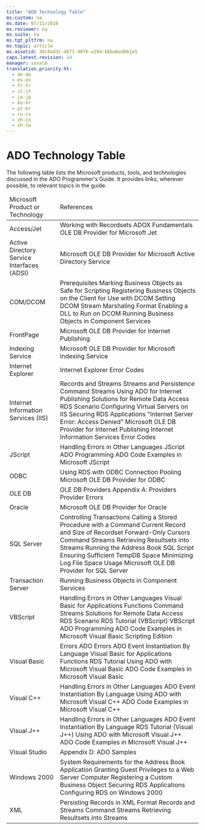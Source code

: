 ```yaml
---
title: "ADO Technology Table"
ms.custom: na
ms.date: 07/11/2016
ms.reviewer: na
ms.suite: na
ms.tgt_pltfrm: na
ms.topic: article
ms.assetid: 38c8ad3c-d6f1-40f6-a394-bbba6ed861e5
caps.latest.revision: 14
manager: sonalm
translation.priority.ht: 
  - de-de
  - es-es
  - fr-fr
  - it-it
  - ja-jp
  - ko-kr
  - pt-br
  - ru-ru
  - zh-cn
  - zh-tw
---
```

# ADO Technology Table
<?xml version="1.0" encoding="utf-8"?>
<developerConceptualDocument xmlns="http://ddue.schemas.microsoft.com/authoring/2003/5" xmlns:xlink="http://www.w3.org/1999/xlink" xmlns:xsi="http://www.w3.org/2001/XMLSchema-instance" xsi:schemaLocation="http://ddue.schemas.microsoft.com/authoring/2003/5 http://dduestorage.blob.core.windows.net/ddueschema/developer.xsd">
  <introduction>
    <para>The following table lists the Microsoft products, tools, and technologies discussed in the ADO Programmer's Guide. It provides links, wherever possible, to relevant topics in the guide.</para>
    <table xmlns:caps="http://schemas.microsoft.com/build/caps/2013/11">
      <thead>
        <tr>
          <TD>
            <para>Microsoft Product or Technology</para>
          </TD>
          <TD>
            <para>References</para>
          </TD>
        </tr>
      </thead>
      <tbody>
        <tr>
          <TD>
            <para>Access/Jet</para>
          </TD>
          <TD>
            <para>
              <link xlink:href="bdf9a56a-de4a-44de-9111-2f11ab7b16ea">Working with Recordsets</link>
            </para>
            <para>
              <link xlink:href="954476fc-5f72-4ada-ace5-d9acb27d18f8">ADOX Fundamentals</link>
            </para>
            <para>
              <link xlink:href="fd956da1-5203-40af-aa7e-fc13a6c6581f">OLE DB Provider for Microsoft Jet</link>
            </para>
          </TD>
        </tr>
        <tr>
          <TD>
            <para>Active Directory Service Interfaces (ADSI)</para>
          </TD>
          <TD>
            <para>
              <link xlink:href="f9e81452-5675-4cfc-9949-cfbd2fe57534">Microsoft OLE DB Provider for Microsoft Active Directory Service</link>
            </para>
          </TD>
        </tr>
        <tr>
          <TD>
            <para>COM/DCOM</para>
          </TD>
          <TD>
            <para>
              <link xlink:href="557ee99f-3cc8-4578-9694-6b1b0788cfdd">Prerequisites</link>
            </para>
            <para>
              <link xlink:href="0be98d1a-ab3d-4dce-a166-dacda10d154a">Marking Business Objects as Safe for Scripting</link>
            </para>
            <para>
              <link xlink:href="75a21910-607f-463a-ae18-a17130dafb7e">Registering Business Objects on the Client for Use with DCOM</link>
            </para>
            <para>
              <link xlink:href="46664ac5-d6e6-4457-8bae-3a98300f2a41">Setting DCOM Stream Marshaling Format</link>
            </para>
            <para>
              <link xlink:href="5f1c2205-191c-4fb4-9bd9-84c878ea46ed">Enabling a DLL to Run on DCOM</link>
            </para>
            <para>
              <link xlink:href="3077d0b6-42d6-4f10-8e5d-42e6204f1109">Running Business Objects in Component Services</link>
            </para>
          </TD>
        </tr>
        <tr>
          <TD>
            <para>FrontPage</para>
          </TD>
          <TD>
            <para>
              <link xlink:href="66a208d9-b580-4655-a41e-1d36e5b5bfca">Microsoft OLE DB Provider for Internet Publishing</link>
            </para>
          </TD>
        </tr>
        <tr>
          <TD>
            <para>Indexing Service</para>
          </TD>
          <TD>
            <para>
              <link xlink:href="f86a0598-5097-471b-8318-d2c859d085f2">Microsoft OLE DB Provider for Microsoft Indexing Service</link>
            </para>
          </TD>
        </tr>
        <tr>
          <TD>
            <para>Internet Explorer</para>
          </TD>
          <TD>
            <para>
              <link xlink:href="71aed2a5-4c8a-41db-a869-37db4d07a5a9">Internet Explorer Error Codes</link>
            </para>
          </TD>
        </tr>
        <tr>
          <TD>
            <para>Internet Information Services (IIS)</para>
          </TD>
          <TD>
            <para>
              <link xlink:href="4d68868e-2611-4b5c-9a89-7caa5f753151">Records and Streams</link>
            </para>
            <para>
              <link xlink:href="ad5bf52c-fd10-4cfa-bf7d-fcedcaa41eea">Streams and Persistence</link>
            </para>
            <para>
              <link xlink:href="0ac09dbe-2665-411e-8fbb-d1efe6c777be">Command Streams</link>
            </para>
            <para>
              <link xlink:href="d399fce4-b70b-418f-8110-3deb3448863c">Using ADO for Internet Publishing</link>
            </para>
            <para>
              <link xlink:href="d311cc67-7db7-4c43-9590-d465564695e4">Solutions for Remote Data Access</link>
            </para>
            <para>
              <legacyLink xlink:href="a7dcad87-aaf0-4b02-9660-472f8469761c">RDS Scenario</legacyLink>
            </para>
            <para>
              <legacyLink xlink:href="2b4786c6-40c4-4ce1-9ad4-03df436e0aff">Configuring Virtual Servers on IIS</legacyLink>
            </para>
            <para>
              <legacyLink xlink:href="82fb1330-d6c6-4c17-ad3e-d417ff822b25">Securing RDS Applications</legacyLink>
            </para>
            <para>
              <legacyLink xlink:href="e5b43cfa-da8d-430d-a2ab-5443dda47a16">"Internet Server Error: Access Denied"</legacyLink>
            </para>
            <para>
              <legacyLink xlink:href="66a208d9-b580-4655-a41e-1d36e5b5bfca">Microsoft OLE DB Provider for Internet Publishing</legacyLink>
            </para>
            <para>
              <legacyLink xlink:href="3c9223de-d953-436a-bddc-dbdd9dc3e685">Internet Information Services Error Codes</legacyLink>
            </para>
          </TD>
        </tr>
        <tr>
          <TD>
            <para>JScript</para>
          </TD>
          <TD>
            <para>
              <legacyLink xlink:href="8c57f35e-3c04-4f17-bf3e-3ad053951530">Handling Errors in Other Languages</legacyLink>
            </para>
            <para>
              <legacyLink xlink:href="62273658-0fe7-4aac-b4d8-f725e6baf043">JScript ADO Programming</legacyLink>
            </para>
            <para>
              <legacyLink xlink:href="228b978d-eef1-4e30-928a-005b2f77ef14">ADO Code Examples in Microsoft JScript</legacyLink>
            </para>
          </TD>
        </tr>
        <tr>
          <TD>
            <para>ODBC</para>
          </TD>
          <TD>
            <para>
              <legacyLink xlink:href="e8b912c1-da5b-4e85-a000-1e6648a94237">Using RDS with ODBC Connection Pooling</legacyLink>
            </para>
            <para>
              <legacyLink xlink:href="2dc0372d-e74d-4d0f-9c8c-04e5a168c148">Microsoft OLE DB Provider for ODBC</legacyLink>
            </para>
          </TD>
        </tr>
        <tr>
          <TD>
            <para>OLE DB</para>
          </TD>
          <TD>
            <para>
              <legacyLink xlink:href="6e0488c3-934d-4976-99dc-65c580dc7a3c">OLE DB Providers</legacyLink>
            </para>
            <para>
              <legacyLink xlink:href="e2581b47-b11e-4e1e-b96c-d39c77c5b48a">Appendix A: Providers</legacyLink>
            </para>
            <para>
              <legacyLink xlink:href="cc7d6ff9-2034-45c6-9d61-90b177010054">Provider Errors</legacyLink>
            </para>
          </TD>
        </tr>
        <tr>
          <TD>
            <para>Oracle</para>
          </TD>
          <TD>
            <para>
              <legacyLink xlink:href="44fae9dd-5585-4cd6-8bbd-3248a78931b4">Microsoft OLE DB Provider for Oracle</legacyLink>
            </para>
          </TD>
        </tr>
        <tr>
          <TD>
            <para>SQL Server</para>
          </TD>
          <TD>
            <para>
              <legacyLink xlink:href="189240e8-3ffa-4024-81a9-c6cb5d17eee0">Controlling Transactions</legacyLink>
            </para>
            <para>
              <legacyLink xlink:href="685f7652-2271-4ede-b552-2eeb8c756b4c">Calling a Stored Procedure with a Command</legacyLink>
            </para>
            <para>
              <legacyLink xlink:href="e63ff331-8655-4be7-82c6-e6cd6cc9d16d">Current Record and Size of Recordset</legacyLink>
            </para>
            <para>
              <legacyLink xlink:href="2b1e062f-3294-4a6f-8241-a17045c4df18">Forward-Only Cursors</legacyLink>
            </para>
            <para>
              <legacyLink xlink:href="0ac09dbe-2665-411e-8fbb-d1efe6c777be">Command Streams</legacyLink>
            </para>
            <para>
              <legacyLink xlink:href="996c1321-c926-4f57-8297-85c8c20de974">Retrieving Resultsets into Streams</legacyLink>
            </para>
            <para>
              <legacyLink xlink:href="409b3f8b-0ced-4867-acbe-b245dcdf6702">Running the Address Book SQL Script</legacyLink>
            </para>
            <para>
              <legacyLink xlink:href="09130db1-6248-4234-a1e5-a9c8e1622c06">Ensuring Sufficient TempDB Space</legacyLink>
            </para>
            <para>
              <legacyLink xlink:href="669662a0-e20f-483e-ab28-53f66c524c98">Minimizing Log File Space Usage</legacyLink>
            </para>
            <para>
              <legacyLink xlink:href="99bc40c4-9181-4ca1-a06f-9a1a914a0b7b">Microsoft OLE DB Provider for SQL Server</legacyLink>
            </para>
          </TD>
        </tr>
        <tr>
          <TD>
            <para>Transaction Server</para>
          </TD>
          <TD>
            <para>
              <legacyLink xlink:href="3077d0b6-42d6-4f10-8e5d-42e6204f1109">Running Business Objects in Component Services</legacyLink>
            </para>
          </TD>
        </tr>
        <tr>
          <TD>
            <para>VBScript</para>
          </TD>
          <TD>
            <para>
              <legacyLink xlink:href="8c57f35e-3c04-4f17-bf3e-3ad053951530">Handling Errors in Other Languages</legacyLink>
            </para>
            <para>
              <legacyLink xlink:href="ccbdea9d-f9cf-4b0c-ade2-2d65311e12dc">Visual Basic for Applications Functions</legacyLink>
            </para>
            <para>
              <legacyLink xlink:href="0ac09dbe-2665-411e-8fbb-d1efe6c777be">Command Streams</legacyLink>
            </para>
            <para>
              <legacyLink xlink:href="d311cc67-7db7-4c43-9590-d465564695e4">Solutions for Remote Data Access</legacyLink>
            </para>
            <para>
              <legacyLink xlink:href="a7dcad87-aaf0-4b02-9660-472f8469761c">RDS Scenario</legacyLink>
            </para>
            <para>
              <legacyLink xlink:href="e2a48c4d-88b1-43ff-a202-9cdec54997d2">RDS Tutorial (VBScript)</legacyLink>
            </para>
            <para>
              <legacyLink xlink:href="6aaaf6d0-1376-4473-bea6-b81f2645a9ac">VBScript ADO Programming</legacyLink>
            </para>
            <para>
              <legacyLink xlink:href="78bb9a95-7ac4-44b6-818b-d1787f952ed7">ADO Code Examples in Microsoft Visual Basic Scripting Edition</legacyLink>
            </para>
          </TD>
        </tr>
        <tr>
          <TD>
            <para>Visual Basic</para>
          </TD>
          <TD>
            <para>
              <legacyLink xlink:href="8ae6611b-3069-4155-b014-c0c9da37be39">Errors</legacyLink>
            </para>
            <para>
              <legacyLink xlink:href="9bb84114-a1df-4122-a1b8-ad98dcd85cc3">ADO Errors</legacyLink>
            </para>
            <para>
              <legacyLink xlink:href="eded7e8c-a25f-46a6-bc2b-32d89a54d1bc">ADO Event Instantiation By Language</legacyLink>
            </para>
            <para>
              <legacyLink xlink:href="ccbdea9d-f9cf-4b0c-ade2-2d65311e12dc">Visual Basic for Applications Functions</legacyLink>
            </para>
            <para>
              <legacyLink xlink:href="6e3305a0-7bc7-40d1-9122-235c15d23ab2">RDS Tutorial</legacyLink>
            </para>
            <para>
              <legacyLink xlink:href="9dfb6784-037d-4f9d-bb7f-b506b4498573">Using ADO with Microsoft Visual Basic</legacyLink>
            </para>
            <para>
              <legacyLink xlink:href="1152893e-b617-40f1-88b6-81e82e2234f1">ADO Code Examples in Microsoft Visual Basic</legacyLink>
            </para>
          </TD>
        </tr>
        <tr>
          <TD>
            <para>Visual C++</para>
          </TD>
          <TD>
            <para>
              <legacyLink xlink:href="8c57f35e-3c04-4f17-bf3e-3ad053951530">Handling Errors in Other Languages</legacyLink>
            </para>
            <para>
              <legacyLink xlink:href="eded7e8c-a25f-46a6-bc2b-32d89a54d1bc">ADO Event Instantiation By Language</legacyLink>
            </para>
            <para>
              <legacyLink xlink:href="07d25fc0-4958-4e12-b616-36257ead812b">Using ADO with Microsoft Visual C++</legacyLink>
            </para>
            <para>
              <legacyLink xlink:href="af30b764-398f-4918-aaa7-3952226cf544">ADO Code Examples in Microsoft Visual C++</legacyLink>
            </para>
          </TD>
        </tr>
        <tr>
          <TD>
            <para>Visual J++</para>
          </TD>
          <TD>
            <para>
              <legacyLink xlink:href="8c57f35e-3c04-4f17-bf3e-3ad053951530">Handling Errors in Other Languages</legacyLink>
            </para>
            <para>
              <legacyLink xlink:href="eded7e8c-a25f-46a6-bc2b-32d89a54d1bc">ADO Event Instantiation By Language</legacyLink>
            </para>
            <para>
              <legacyLink xlink:href="d0d735e0-669a-41e7-ada2-8dd80924e349">RDS Tutorial (Visual J++)</legacyLink>
            </para>
            <para>
              <legacyLink xlink:href="15542c35-3bf7-4d5f-a3b2-3a5cff286987">Using ADO with Microsoft Visual J++</legacyLink>
            </para>
            <para>
              <legacyLink xlink:href="d1c82f1a-cf78-4bd6-9ad4-1eb526e2c474">ADO Code Examples in Microsoft Visual J++</legacyLink>
            </para>
          </TD>
        </tr>
        <tr>
          <TD>
            <para>Visual Studio</para>
          </TD>
          <TD>
            <para>
              <legacyLink xlink:href="1582e411-55ac-40f0-bd3d-9a10654e4b67">Appendix D: ADO Samples</legacyLink>
            </para>
          </TD>
        </tr>
        <tr>
          <TD>
            <para>Windows 2000</para>
          </TD>
          <TD>
            <para>
              <legacyLink xlink:href="da385405-1c9a-478b-9bf6-fba70015324c">System Requirements for the Address Book Application</legacyLink>
            </para>
            <para>
              <legacyLink xlink:href="e851a22d-01bc-4eb0-bc42-92b8f65d1c63">Granting Guest Privileges to a Web Server Computer</legacyLink>
            </para>
            <para>
              <legacyLink xlink:href="e9032ad8-d14c-42e3-ba13-cb5f00084a79">Registering a Custom Business Object</legacyLink>
            </para>
            <para>
              <legacyLink xlink:href="82fb1330-d6c6-4c17-ad3e-d417ff822b25">Securing RDS Applications</legacyLink>
            </para>
            <para>
              <legacyLink xlink:href="ef37e858-c05f-4f52-a65f-3ce6037e0d03">Configuring RDS on Windows 2000</legacyLink>
            </para>
          </TD>
        </tr>
        <tr>
          <TD>
            <para>XML</para>
          </TD>
          <TD>
            <para>
              <legacyLink xlink:href="f3113ec4-ae31-428f-89c6-bc1024f128ea">Persisting Records in XML Format</legacyLink>
            </para>
            <para>
              <legacyLink xlink:href="4d68868e-2611-4b5c-9a89-7caa5f753151">Records and Streams</legacyLink>
            </para>
            <para>
              <legacyLink xlink:href="0ac09dbe-2665-411e-8fbb-d1efe6c777be">Command Streams</legacyLink>
            </para>
            <para>
              <legacyLink xlink:href="996c1321-c926-4f57-8297-85c8c20de974">Retrieving Resultsets into Streams</legacyLink>
            </para>
          </TD>
        </tr>
      </tbody>
    </table>
  </introduction>
  <relatedTopics />
</developerConceptualDocument>